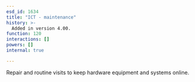 ```yaml
---
esd_id: 1634
title: "ICT - maintenance"
history: >-
  Added in version 4.00.
function: 120
interactions: []
powers: []
internal: true

---
```


Repair and routine visits to keep hardware equipment and systems online.


